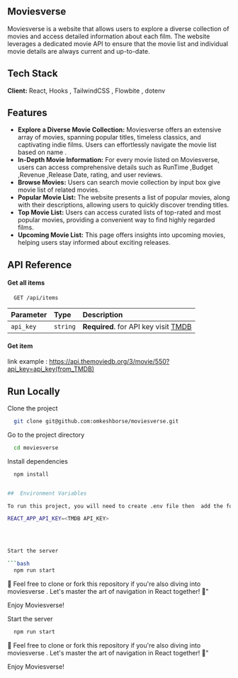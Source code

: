 
## Moviesverse

Moviesverse is a website that allows users to explore a diverse collection of movies and access detailed information about each film. The website leverages a dedicated movie API to ensure that the movie list and individual movie details are always current and up-to-date.


## Tech Stack

**Client:** React, Hooks , TailwindCSS , Flowbite , dotenv




## Features

- **Explore a Diverse Movie Collection:** Moviesverse offers an extensive array of movies, spanning popular titles, timeless classics, and captivating indie films. Users can effortlessly navigate the movie list based on name .
- **In-Depth Movie Information:** For every movie listed on Moviesverse, users can access comprehensive details such as RunTime ,Budget ,Revenue ,Release Date, rating, and user reviews.
- **Browse Movies:** Users can search  movie collection by input box  give movie list of related movies.
- **Popular Movie List:** The website presents a list of popular movies, along with their descriptions, allowing users to quickly discover trending titles.
- **Top Movie List:** Users can access curated lists of top-rated and most popular movies, providing a convenient way to find highly regarded films.
- **Upcoming Movie List:** This page offers insights into upcoming movies, helping users stay informed about exciting releases.





## API Reference

#### Get all items

```http
  GET /api/items
```

| Parameter | Type     | Description                |
| :-------- | :------- | :------------------------- |
| `api_key` | `string` | **Required**. for API key visit [TMDB](https://developer.themoviedb.org/)

#### Get item

link example : 
https://api.themoviedb.org/3/movie/550?api_key=api_key(from_TMDB) 
## Run Locally

Clone the project

```bash
  git clone git@github.com:omkeshborse/moviesverse.git
```

Go to the project directory

```bash
  cd moviesverse
```

Install dependencies

```bash
  npm install


##  Environment Variables

To run this project, you will need to create .env file then  add the following environment variables to your .env file

REACT_APP_API_KEY=<TMDB API_KEY>
  

  

Start the server

```bash
  npm run start
```

🎉 Feel free to clone or fork this repository if you're also diving into moviesverse . Let's master the art of navigation in React together! 🎉"


Enjoy Moviesverse!

Start the server

```bash
  npm run start
```

🎉 Feel free to clone or fork this repository if you're also diving into moviesverse . Let's master the art of navigation in React together! 🎉"


Enjoy Moviesverse!